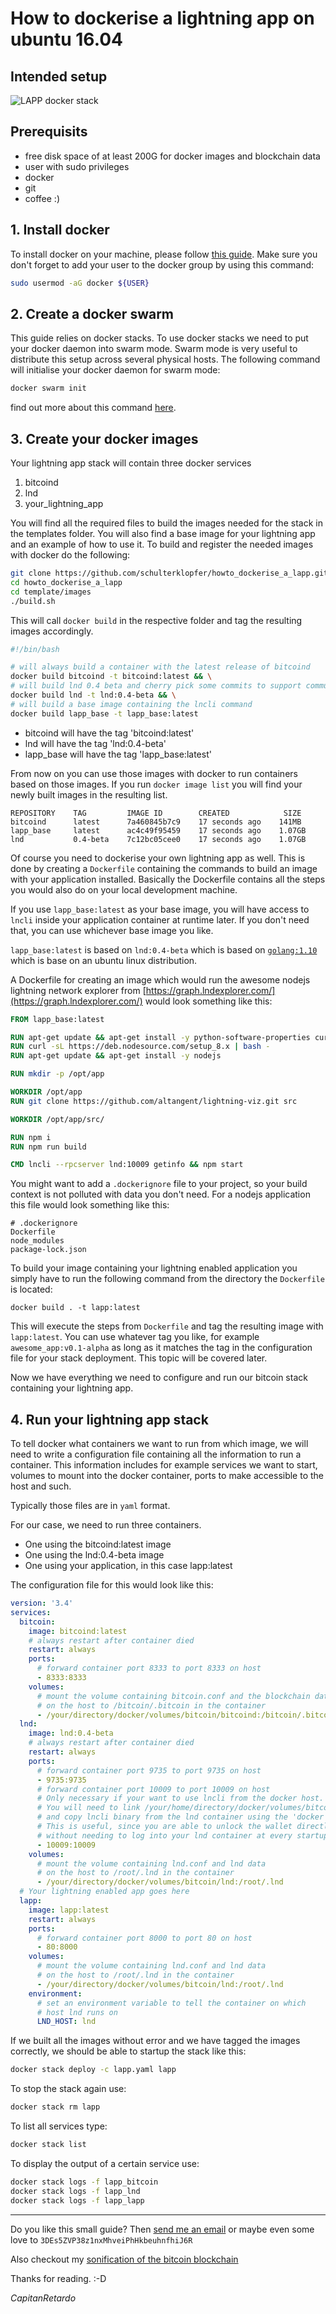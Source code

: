 # How to dockerise a lightning app on ubuntu 16.04

## Intended setup

![LAPP docker stack](https://github.com/schulterklopfer/howto_dockerise_a_lapp/raw/master/lapp_stack.png "LAPP docker stack")

## Prerequisits

* free disk space of at least 200G for docker images and blockchain data
* user with sudo privileges
* docker
* git
* coffee :)

## 1. Install docker
To install docker on your machine, please follow [this guide](https://www.digitalocean.com/community/tutorials/how-to-install-and-use-docker-on-ubuntu-16-04). Make sure you don't forget
to add your user to the docker group by using this command:
 
```bash
sudo usermod -aG docker ${USER}
``` 

## 2. Create a docker swarm
This guide relies on docker stacks. To use docker stacks we need to put your docker daemon
into swarm mode. Swarm mode is very useful to distribute this setup across several physical hosts.
The following command will initialise your docker daemon for swarm mode:

```bash
docker swarm init
```

find out more about this command [here](https://docs.docker.com/engine/reference/commandline/swarm_init/).

## 3. Create your docker images
Your lightning app stack will contain three docker services

1) bitcoind
2) lnd
3) your_lightning_app

You will find all the required files to build the images needed for the stack in the templates folder.
You will also find a base image for your lightning app and an example of how to use it.
To build and register the needed images with docker do the following:

```bash
git clone https://github.com/schulterklopfer/howto_dockerise_a_lapp.git 
cd howto_dockerise_a_lapp
cd template/images
./build.sh
```

This will call `docker build` in the respective folder and tag the resulting images accordingly.

```bash
#!/bin/bash

# will always build a container with the latest release of bitcoind
docker build bitcoind -t bitcoind:latest && \
# will build lnd 0.4 beta and cherry pick some commits to support communication over docker containers
docker build lnd -t lnd:0.4-beta && \
# will build a base image containing the lncli command
docker build lapp_base -t lapp_base:latest 
```

* bitcoind will have the tag 'bitcoind:latest'
* lnd will have the tag 'lnd:0.4-beta'
* lapp_base will have the tag 'lapp_base:latest'

From now on you can use those images with docker to run containers based on those images.
If you run `docker image list` you will find your newly built images in the resulting list.
```
REPOSITORY    TAG         IMAGE ID        CREATED            SIZE
bitcoind      latest      7a460845b7c9    17 seconds ago    141MB
lapp_base     latest      ac4c49f95459    17 seconds ago    1.07GB
lnd           0.4-beta    7c12bc05cee0    17 seconds ago    1.07GB
```

Of course you need to dockerise your own lightning app as well. This is done by creating a
`Dockerfile` containing the commands to build an image with your application installed.
Basically the Dockerfile contains all the steps you would also do on your local development machine.

If you use `lapp_base:latest` as your base image, you will have access to `lncli` inside
your application container at runtime later. 
If you don't need that, you can use whichever base image you like.

`lapp_base:latest` is based on `lnd:0.4-beta` which is based on [`golang:1.10`](https://hub.docker.com/_/golang/) which is base on an ubuntu linux distribution.


A Dockerfile for creating an image which would run the awesome nodejs lightning network explorer
from [https://graph.lndexplorer.com/](https://graph.lndexplorer.com/) would look something like this:

```dockerfile
FROM lapp_base:latest

RUN apt-get update && apt-get install -y python-software-properties curl git
RUN curl -sL https://deb.nodesource.com/setup_8.x | bash -
RUN apt-get update && apt-get install -y nodejs

RUN mkdir -p /opt/app

WORKDIR /opt/app
RUN git clone https://github.com/altangent/lightning-viz.git src

WORKDIR /opt/app/src/

RUN npm i
RUN npm run build

CMD lncli --rpcserver lnd:10009 getinfo && npm start
```
You might want to add a `.dockerignore` file to your project, so your build context
is not polluted with data you don't need.
For a nodejs application this file would look something like this:
```
# .dockerignore
Dockerfile
node_modules
package-lock.json
```
To build your image containing your lightning enabled application you simply have to run
the following command from the directory the `Dockerfile` is located:

`docker build . -t lapp:latest`

This will execute the steps from `Dockerfile` and tag the resulting image with `lapp:latest`.
You can use whatever tag you like, for example `awesome_app:v0.1-alpha` as long as it matches the tag in the configuration file
for your stack deployment. This topic will be covered later.

Now we have everything we need to configure and run our bitcoin stack containing your
lightning app.

## 4. Run your lightning app stack

To tell docker what containers we want to run from which image, we will need to write a configuration
file containing all the information to run a container. This information includes for example services
we want to start, volumes to mount into the docker container, ports to make accessible to the host and such.

Typically those files are in `yaml` format.

For our case, we need to run three containers. 
* One using the bitcoind:latest image
* One using the lnd:0.4-beta image
* One using your application, in this case lapp:latest

The configuration file for this would look like this:

```yaml
version: '3.4'
services:
  bitcoin:
    image: bitcoind:latest
    # always restart after container died
    restart: always
    ports:
      # forward container port 8333 to port 8333 on host
      - 8333:8333 
    volumes:
      # mount the volume containing bitcoin.conf and the blockchain data 
      # on the host to /bitcoin/.bitcoin in the container
      - /your/directory/docker/volumes/bitcoin/bitcoind:/bitcoin/.bitcoin
  lnd:
    image: lnd:0.4-beta
    # always restart after container died
    restart: always
    ports:
      # forward container port 9735 to port 9735 on host
      - 9735:9735
      # forward container port 10009 to port 10009 on host
      # Only necessary if your want to use lncli from the docker host.
      # You will need to link /your/home/directory/docker/volumes/bitcoin/lnd to $HOME/.lnd
      # and copy lncli binary from the lnd container using the 'docker copy' command
      # This is useful, since you are able to unlock the wallet directly from the host
      # without needing to log into your lnd container at every startup
      - 10009:10009
    volumes:
      # mount the volume containing lnd.conf and lnd data 
      # on the host to /root/.lnd in the container
      - /your/directory/docker/volumes/bitcoin/lnd:/root/.lnd
  # Your lightning enabled app goes here
  lapp:
    image: lapp:latest
    restart: always
    ports:
      # forward container port 8000 to port 80 on host
      - 80:8000
    volumes:
      # mount the volume containing lnd.conf and lnd data 
      # on the host to /root/.lnd in the container
      - /your/directory/docker/volumes/bitcoin/lnd:/root/.lnd
    environment:
      # set an environment variable to tell the container on which 
      # host lnd runs on
      LND_HOST: lnd

``` 

If we built all the images without error and we have tagged the images correctly, we should be able to
startup the stack like this:

```bash
docker stack deploy -c lapp.yaml lapp
```

To stop the stack again use:

```bash
docker stack rm lapp
```

To list all services type:

```bash
docker stack list
```

To display the output of a certain service use:

```bash
docker stack logs -f lapp_bitcoin
docker stack logs -f lapp_lnd
docker stack logs -f lapp_lapp
```

----

Do you like this small guide?
Then [send me an email](mailto:howto_lapp@skp.rocks) or maybe even some love to
`3DEs5ZVP38z1nxMhveiPhHkbeuhnfhiJ6R`

Also checkout my [sonification of the bitcoin blockchain](http://radio.skp.rocks/blockchain/)

Thanks for reading. :-D

*CapitanRetardo*
